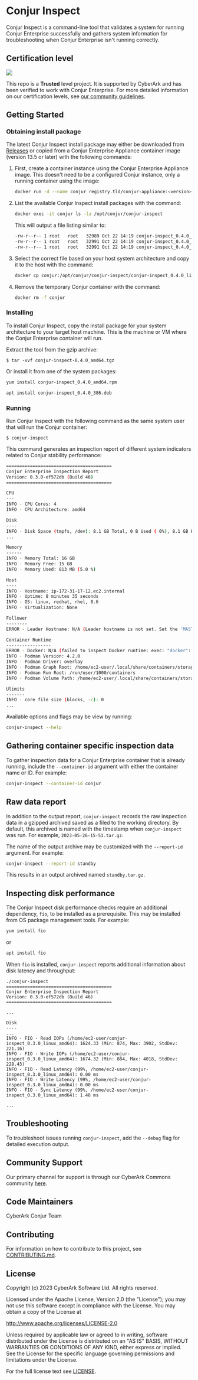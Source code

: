 # Conjur Inspect

Conjur Inspect is a command-line tool that validates a system for running
Conjur Enterprise successfully and gathers system information for
troubleshooting when Conjur Enterprise isn't running correctly.

## Certification level

![](https://img.shields.io/badge/Certification%20Level-Trusted-28A745?link=https://github.com/cyberark/community/blob/master/Conjur/conventions/certification-levels.md)

This repo is a **Trusted** level project. It is supported by CyberArk and has
been verified to work with Conjur Enterprise. For more detailed information on
our certification levels, see
[our community guidelines](https://github.com/cyberark/community/blob/master/Conjur/conventions/certification-levels.md#trusted).

## Getting Started

### Obtaining install package

The latest Conjur Inspect install package may either be downloaded from
[Releases](https://github.com/cyberark/conjur-inspect/releases) or copied
from a Conjur Enterprise Appliance container image (version 13.5 or later)
with the following commands:

1. First, create a container instance using the Conjur Enterprise Appliance
   image. This doesn't need to be a configured Conjur instance, only a running
   container using the image:

   ```sh
   docker run -d --name conjur registry.tld/conjur-appliance:<version>
   ```

2. List the available Conjur Inspect install packages with the command:

   ```sh
   docker exec -it conjur ls -la /opt/conjur/conjur-inspect
   ```

   This will output a file listing similar to:

   ```sh
   -rw-r--r-- 1 root   root   32989 Oct 22 14:19 conjur-inspect_0.4.0_linux_386.tar.gz
   -rw-r--r-- 1 root   root   32991 Oct 22 14:19 conjur-inspect_0.4.0_linux_amd64.tar.gz
   -rw-r--r-- 1 root   root   32991 Oct 22 14:19 conjur-inspect_0.4.0_linux_arm64.tar.gz
   ```

3. Select the correct file based on your host system architecture and copy it
   to the host with the command:

   ```sh
   docker cp conjur:/opt/conjur/conjur-inspect/conjur-inspect_0.4.0_linux_amd64.tar.gz .
   ```

4. Remove the temporary Conjur container with the command:

   ```sh
   docker rm -f conjur
   ```

### Installing

To install Conjur Inspect, copy the install package for your system
architecture to your target host machine. This is the machine or VM where the
Conjur Enterprise container will run.

Extract the tool from the gzip archive:

```sh-session
$ tar -xvf conjur-inspect-0.4.0_amd64.tgz
```

Or install it from one of the system packages:

```sh
yum install conjur-inspect_0.4.0_amd64.rpm
```

```sh
apt install conjur-inspect_0.4.0_386.deb
```

### Running

Run Conjur Inspect with the following command as the same system user that will
run the Conjur container:

```sh-session
$ conjur-inspect
```

This command generates an inspection report of different system indicators
related to Conjur stability performance:

```sh
========================================
Conjur Enterprise Inspection Report
Version: 0.3.0-ef572db (Build 46)
========================================

CPU
---
INFO - CPU Cores: 4
INFO - CPU Architecture: amd64

Disk
----
INFO - Disk Space (tmpfs, /dev): 8.1 GB Total, 0 B Used ( 0%), 8.1 GB Free
...

Memory
------
INFO - Memory Total: 16 GB
INFO - Memory Free: 15 GB
INFO - Memory Used: 813 MB (5.0 %)

Host
----
INFO - Hostname: ip-172-31-17-12.ec2.internal
INFO - Uptime: 8 minutes 35 seconds
INFO - OS: linux, redhat, rhel, 8.6
INFO - Virtualization: None

Follower
--------
ERROR - Leader Hostname: N/A (Leader hostname is not set. Set the 'MASTER_HOSTNAME' environment variable to run this check)

Container Runtime
-----------------
ERROR - Docker: N/A (failed to inspect Docker runtime: exec: "docker": executable file not found in $PATH ())
INFO - Podman Version: 4.2.0
INFO - Podman Driver: overlay
INFO - Podman Graph Root: /home/ec2-user/.local/share/containers/storage
INFO - Podman Run Root: /run/user/1000/containers
INFO - Podman Volume Path: /home/ec2-user/.local/share/containers/storage/volumes

Ulimits
-------
INFO - core file size (blocks, -c): 0
...
```

Available options and flags may be view by running:

```sh
conjur-inspect --help
```

## Gathering container specific inspection data

To gather inspection data for a Conjur Enterprise container that is already
running, include the `--container-id` argument with either the container name
or ID. For example:

```sh
conjur-inspect --container-id conjur
```

## Raw data report

In addition to the output report, `conjur-inspect` records the raw inspection
data in a gzipped archived saved as a filed to the working directory. By default,
this archived is named with the timestamp when `conjur-inspect` was
run. For example, `2023-05-26-15-51.tar.gz`.

The name of the output archive may be customized with the `--report-id` argument.
For example:

```sh
conjur-inspect --report-id standby
```

This results in an output archived named `standby.tar.gz`.

## Inspecting disk performance

The Conjur Inspect disk performance checks require an additional dependency,
`fio`, to be installed as a prerequisite. This may be installed from OS package
management tools. For example:

```sh
yum install fio
```

or

```sh
apt install fio
```

When `fio` is installed, `conjur-inspect` reports additional information about
disk latency and throughput:

```sh-session
./conjur-inspect
========================================
Conjur Enterprise Inspection Report
Version: 0.3.0-ef572db (Build 46)
========================================

...

Disk
----
...
INFO - FIO - Read IOPs (/home/ec2-user/conjur-inspect_0.3.0_linux_amd64): 1624.33 (Min: 874, Max: 3902, StdDev: 221.16)
INFO - FIO - Write IOPs (/home/ec2-user/conjur-inspect_0.3.0_linux_amd64): 1674.32 (Min: 884, Max: 4018, StdDev: 228.43)
INFO - FIO - Read Latency (99%, /home/ec2-user/conjur-inspect_0.3.0_linux_amd64): 0.00 ms
INFO - FIO - Write Latency (99%, /home/ec2-user/conjur-inspect_0.3.0_linux_amd64): 0.00 ms
INFO - FIO - Sync Latency (99%, /home/ec2-user/conjur-inspect_0.3.0_linux_amd64): 1.48 ms

...
```

## Troubleshooting

To troubleshoot issues running `conjur-inspect`, add the `--debug` flag for
detailed execution output.

## Community Support

Our primary channel for support is through our CyberArk Commons community
[here](https://discuss.cyberarkcommons.org/c/conjur/5).

## Code Maintainers

CyberArk Conjur Team

## Contributing

For information on how to contribute to this project, see [CONTRIBUTING.md](./CONTRIBUTING.md).

## License

Copyright (c) 2023 CyberArk Software Ltd. All rights reserved.

Licensed under the Apache License, Version 2.0 (the "License"); you may not use
this software except in compliance with the License. You may obtain a copy of
the License at

http://www.apache.org/licenses/LICENSE-2.0

Unless required by applicable law or agreed to in writing, software distributed
under the License is distributed on an "AS IS" BASIS, WITHOUT WARRANTIES OR
CONDITIONS OF ANY KIND, either express or implied. See the License for the
specific language governing permissions and limitations under the License.

For the full license text see [LICENSE](./LICENSE).
